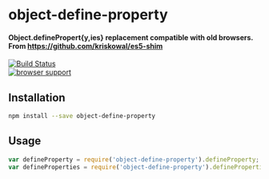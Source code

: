 # object-define-property

#### Object.definePropert{y,ies} replacement compatible with old browsers. From https://github.com/kriskowal/es5-shim

[![Build Status](https://travis-ci.org/tarruda/object-define-property.png)](https://travis-ci.org/tarruda/object-define-property)
<br>
[![browser support](https://ci.testling.com/tarruda/object-define-property.png)](https://ci.testling.com/tarruda/object-define-property)


## Installation

```sh
npm install --save object-define-property
```

## Usage

```js
var defineProperty = require('object-define-property').defineProperty;
var defineProperties = require('object-define-property').defineProperties;
```
